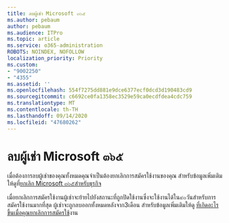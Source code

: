 ```yaml
---
title: ลบผู้เช่า Microsoft ๓๖๕
ms.author: pebaum
author: pebaum
ms.audience: ITPro
ms.topic: article
ms.service: o365-administration
ROBOTS: NOINDEX, NOFOLLOW
localization_priority: Priority
ms.custom:
- "9002250"
- "4355"
ms.assetid: ''
ms.openlocfilehash: 554f7275dd881e9dce6377ecf0dcd3d190483cd9
ms.sourcegitcommit: c6692ce0fa1358ec3529e59ca0ecdfdea4cdc759
ms.translationtype: MT
ms.contentlocale: th-TH
ms.lasthandoff: 09/14/2020
ms.locfileid: "47680262"
---
```

# <a name="delete-microsoft-365-tenant"></a>ลบผู้เช่า Microsoft ๓๖๕

เมื่อต้องการลบผู้เช่าของคุณทั้งหมดคุณจำเป็นต้องยกเลิกการสมัครใช้งานของคุณ สำหรับข้อมูลเพิ่มเติมให้ดูที่[ยกเลิก Microsoft ๓๖๕สำหรับธุรกิจ](https://docs.microsoft.com/microsoft-365/commerce/subscriptions/cancel-your-subscription?view=o365-worldwide) 
 
เมื่อยกเลิกการสมัครใช้งานผู้เช่าจะย้ายไปยังสถานะที่ถูกปิดใช้งานซึ่งจะใช้งานได้ใน๙๐วันสำหรับการสมัครใช้งานมากที่สุด ผู้เช่าจะถูกลบออกทั้งหมดหลังจาก3เดือน สำหรับข้อมูลเพิ่มเติมให้ดู [ที่เกิดอะไรขึ้นเมื่อคุณยกเลิกการสมัครใช้](https://docs.microsoft.com/microsoft-365/commerce/subscriptions/cancel-your-subscription?view=o365-worldwide#what-happens-when-you-cancel-a-subscription)งาน
